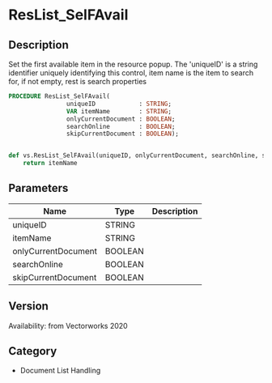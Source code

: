 # ResList_SelFAvail

## Description
Set the first available item in the resource popup. The 'uniqueID' is a string identifier uniquely identifying this control, item name is the item to search for, if not empty, rest is search properties

```pascal
PROCEDURE ResList_SelFAvail(
				uniqueID            : STRING;
				VAR itemName        : STRING;
				onlyCurrentDocument : BOOLEAN;
				searchOnline        : BOOLEAN;
				skipCurrentDocument : BOOLEAN);
```

```python

def vs.ResList_SelFAvail(uniqueID, onlyCurrentDocument, searchOnline, skipCurrentDocument):
    return itemName
```

## Parameters
|Name|Type|Description|
|---|---|---|
|uniqueID|STRING||
|itemName|STRING||
|onlyCurrentDocument|BOOLEAN||
|searchOnline|BOOLEAN||
|skipCurrentDocument|BOOLEAN||

## Version
Availability: from Vectorworks 2020
## Category
* Document List Handling

